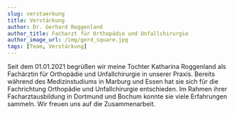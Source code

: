 ```yaml
---
slug: verstaerkung
title: Verstärkung
author: Dr. Gerhard Roggenland
author_title: Facharzt für Orthopädie und Unfallchirurgie
author_image_url: /img/gerd_square.jpg
tags: [Team, Verstärkung]
---
```


Seit dem 01.01.2021 begrüßen wir meine Tochter Katharina Roggenland als Fachärztin für Orthopädie und Unfallchirurgie in unserer Praxis. Bereits während des Medizinstudiums in Marburg und Essen hat sie sich für die Fachrichtung Orthopädie und Unfallchirurgie entschieden. Im Rahmen ihrer Facharztausbildung in Dortmund und Bochum konnte sie viele Erfahrungen sammeln. Wir freuen uns auf die Zusammenarbeit.
